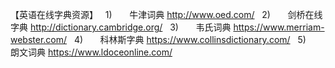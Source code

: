 

【英语在线字典资源】
 
1)       牛津词典
http://www.oed.com/ 
 
2)       剑桥在线字典
http://dictionary.cambridge.org/ 
 
3)       韦氏词典
https://www.merriam-webster.com/ 
 
4)       科林斯字典
https://www.collinsdictionary.com/ 
 
5)       朗文词典
https://www.ldoceonline.com/ 